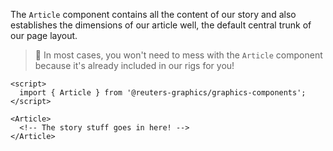 The `Article` component contains all the content of our story and also establishes the dimensions of our article well, the default central trunk of our page layout.

> 📌 In most cases, you won't need to mess with the `Article` component because it's already included in our rigs for you!

```svelte
<script>
  import { Article } from '@reuters-graphics/graphics-components';
</script>

<Article>
  <!-- The story stuff goes in here! -->
</Article>
```
